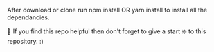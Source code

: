 After download or clone run npm install OR yarn install to install all the dependancies.

🙏 If you find this repo helpful then don't forget to give a start ❇️ to this repository. :)
